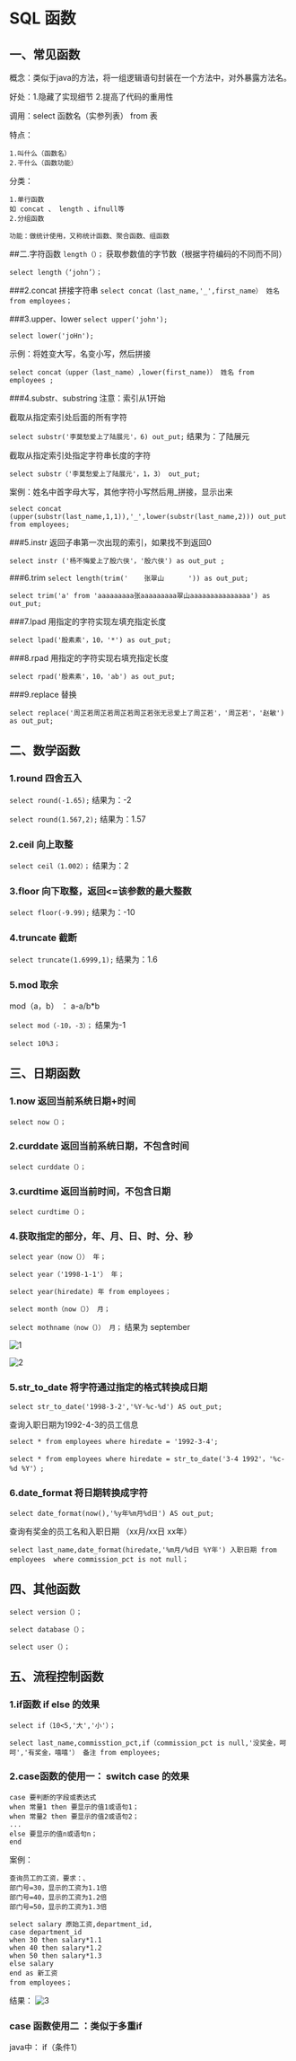 # SQL 函数
## 一、常见函数
概念：类似于java的方法，将一组逻辑语句封装在一个方法中，对外暴露方法名。

好处：1.隐藏了实现细节   2.提高了代码的重用性

调用：select 函数名（实参列表） from 表

特点：

    1.叫什么（函数名）
    2.干什么（函数功能）

分类：

    1.单行函数
    如 concat 、 length 、ifnull等
    2.分组函数

    功能：做统计使用，又称统计函数、聚合函数、组函数

##二.字符函数
`length（）；` 获取参数值的字节数（根据字符编码的不同而不同）

`select length（‘john’）；`

###2.concat 拼接字符串
`select concat（last_name,'_',first_name） 姓名 from employees；`

###3.upper、lower
`select upper('john');`

`select lower('joHn');`

示例：将姓变大写，名变小写，然后拼接

`select concat（upper（last_name）,lower(first_name)） 姓名 from employees ;`

###4.substr、substring
注意：索引从1开始

截取从指定索引处后面的所有字符

`select substr('李莫愁爱上了陆展元'，6) out_put;` 结果为：了陆展元

截取从指定索引处指定字符串长度的字符

`select substr（'李莫愁爱上了陆展元'，1，3） out_put;`

案例：姓名中首字母大写，其他字符小写然后用_拼接，显示出来

`select concat (upper(substr(last_name,1,1)),'_',lower(substr(last_name,2))) out_put from employees;`

###5.instr 返回子串第一次出现的索引，如果找不到返回0

`select instr ('杨不悔爱上了殷六侠'，'殷六侠') as out_put ;`

###6.trim
`select length(trim('    张翠山      ')) as out_put;`

`select trim('a' from 'aaaaaaaaa张aaaaaaaaa翠山aaaaaaaaaaaaaaa') as out_put;`

###7.lpad 用指定的字符实现左填充指定长度

`select lpad('殷素素'，10，'*') as out_put;`

###8.rpad 用指定的字符实现右填充指定长度

`select rpad('殷素素'，10，'ab') as out_put;`

###9.replace 替换

`select replace('周芷若周芷若周芷若周芷若张无忌爱上了周芷若'，'周芷若'，'赵敏') as out_put;`

## 二、数学函数
### 1.round 四舍五入
`select round(-1.65);` 结果为：-2

`select round(1.567,2);` 结果为：1.57

### 2.ceil 向上取整
`select ceil（1.002）；` 结果为：2

### 3.floor 向下取整，返回<=该参数的最大整数
`select floor(-9.99);` 结果为：-10

### 4.truncate 截断
`select truncate(1.6999,1);` 结果为：1.6

### 5.mod 取余 
mod（a，b） ： a-a/b*b

`select mod（-10，-3）；` 结果为-1

`select 10%3；`

## 三、日期函数
### 1.now 返回当前系统日期+时间
`select now（）；`

### 2.curddate 返回当前系统日期，不包含时间
`select curddate（）；`

### 3.curdtime 返回当前时间，不包含日期
`select curdtime（）；`

### 4.获取指定的部分，年、月、日、时、分、秒
`select year（now（）） 年；`

`select year（'1998-1-1'） 年；`

`select year(hiredate) 年 from employees；`

`select month（now（）） 月；`

`select mothname（now（）） 月；` 结果为 september

![1](assets/1.png)

![2](assets/2.png)

### 5.str_to_date 将字符通过指定的格式转换成日期

`select str_to_date('1998-3-2','%Y-%c-%d') AS out_put;`

查询入职日期为1992-4-3的员工信息

`select * from employees where hiredate = '1992-3-4';`

`select * from employees where hiredate = str_to_date('3-4 1992'，'%c-%d %Y'）;`

### 6.date_format 将日期转换成字符
`select date_format(now(),'%y年%m月%d日') AS out_put;`

查询有奖金的员工名和入职日期
（xx月/xx日 xx年）

`select last_name,date_format(hiredate,'%m月/%d日 %Y年') 入职日期 from employees  where commission_pct is not null；`

## 四、其他函数

`select version（）；`

`select database（）；`

`select user（）；`

## 五、流程控制函数
### 1.if函数  if else 的效果
`select if（10<5,'大','小'）；`

`select last_name,commisstion_pct,if（commission_pct is null,'没奖金，呵呵','有奖金，嘻嘻'） 备注 from employees;`

### 2.case函数的使用一： switch case 的效果

    case 要判断的字段或表达式
    when 常量1 then 要显示的值1或语句1；
    when 常量2 then 要显示的值2或语句2；
    ...
    else 要显示的值n或语句n；
    end

案例：

    查询员工的工资，要求：、
    部门号=30，显示的工资为1.1倍
    部门号=40，显示的工资为1.2倍
    部门号=50，显示的工资为1.3倍
```
select salary 原始工资,department_id,
case department_id
when 30 then salary*1.1
when 40 then salary*1.2
when 50 then salary*1.3
else salary
end as 新工资
from employees；
```
结果：
![3](assets/3.png)

### case 函数使用二 ：类似于多重if
java中：
if（条件1）







